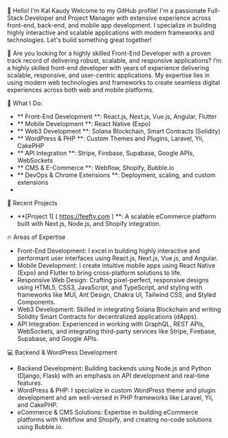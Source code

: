 👋 Hello! I'm Kal Kaudy
Welcome to my GitHub profile! I'm a passionate Full-Stack Developer and Project Manager with extensive experience across front-end, back-end, and mobile app development. I specialize in building highly interactive and scalable applications with modern frameworks and technologies. Let's build something great together!

🌱 Are you looking for a highly skilled Front-End Developer with a proven track record of delivering robust, scalable, and responsive applications?
I’m a highly skilled front-end developer with years of experience delivering scalable, responsive, and user-centric applications. My expertise lies in using modern web technologies and frameworks to create seamless digital experiences across both web and mobile platforms.

💼 What I Do:
- ** Front-End Development **: React.js, Next.js, Vue.js, Angular, Flutter
- ** Mobile Development **: React Native (Expo)
- ** Web3 Development **: Solana Blockchain, Smart Contracts (Solidity)
- ** WordPress & PHP **: Custom Themes and Plugins, Laravel, Yii, CakePHP
- ** API Integration **: Stripe, Firebase, Supabase, Google APIs, WebSockets
- ** CMS & E-Commerce **: Webflow, Shopify, Bubble.io
- ** DevOps & Chrome Extensions **: Deployment, scaling, and custom extensions
- 
🚀 Recent Projects
- **[Project 1] ( https://feefty.com ) **: A scalable eCommerce platform built with Next.js, Node.js, and Shopify integration.
  
🔥 Areas of Expertise
- Front-End Development: I excel in building highly interactive and performant user interfaces using React.js, Next.js, Vue.js, and Angular.
- Mobile Development: I create intuitive mobile apps using React Native (Expo) and Flutter to bring cross-platform solutions to life.
- Responsive Web Design: Crafting pixel-perfect, responsive designs using HTML5, CSS3, JavaScript, and TypeScript, and styling with frameworks like MUI, Ant Design, Chakra UI, Tailwind CSS, and Styled Components.
- Web3 Development: Skilled in integrating Solana Blockchain and writing Solidity Smart Contracts for decentralized applications (dApps).
- API Integration: Experienced in working with GraphQL, REST APIs, WebSockets, and integrating third-party services like Stripe, Firebase, Supabase, and Google APIs.
  
💻 Backend & WordPress Development
- Backend Development: Building backends using Node.js and Python (Django, Flask) with an emphasis on API development and real-time features.
- WordPress & PHP: I specialize in custom WordPress theme and plugin development and am well-versed in PHP frameworks like Laravel, Yii, and CakePHP.
- eCommerce & CMS Solutions: Expertise in building eCommerce platforms with Webflow and Shopify, and creating no-code solutions using Bubble.io.
